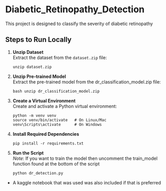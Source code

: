 # Diabetic_Retinopathy_Detection

This project is designed to classify the severity of diabetic retinopathy

## Steps to Run Locally

1. **Unzip Dataset**  
   Extract the dataset from the `dataset.zip` file:

   ```
   unzip dataset.zip
   ```

2. **Unzip Pre-trained Model**  
   Extract the pre-trained model from the dr_classification_model.zip file:

   ```
   bash unzip dr_classification_model.zip
   ```

3. **Create a Virtual Environment**  
   Create and activate a Python virtual environment:

   ```
   python -m venv venv
   source venv/bin/activate   # On Linux/Mac
   venv\Scripts\activate      # On Windows
   ```

4. **Install Required Dependencies**

   ```
   pip install -r requirements.txt
   ```

5. **Run the Script**  
   _Note_: If you want to train the model then uncomment the train_model function found at the bottom of the script
   ```
   python dr_detection.py
   ```

- A kaggle notebook that was used was also included if that is preferred
